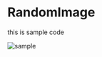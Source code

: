 # RandomImage


this is sample code


![sample](https://user-images.githubusercontent.com/52733201/125297548-480c5500-e362-11eb-90d7-877ff3e9667c.gif)
